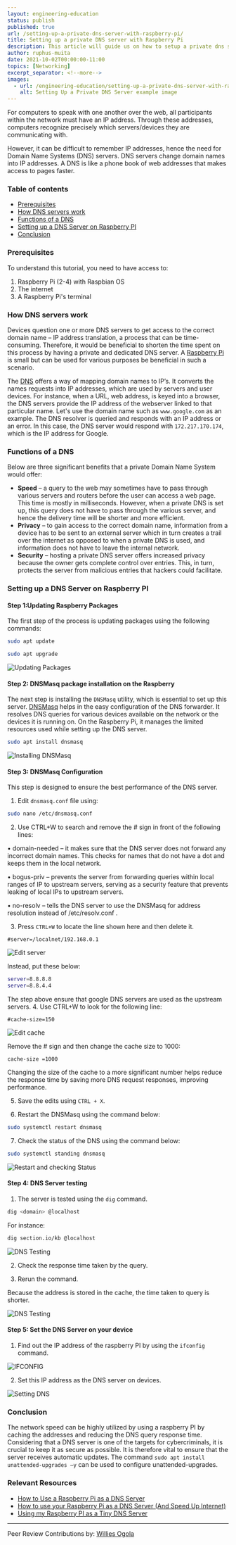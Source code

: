 ```yaml
---
layout: engineering-education
status: publish
published: true
url: /setting-up-a-private-dns-server-with-raspberry-pi/
title: Setting up a private DNS server with Raspberry Pi
description: This article will guide us on how to setup a private dns server using Raspberry Pi. 
author: ruphus-muita
date: 2021-10-02T00:00:00-11:00
topics: [Networking]
excerpt_separator: <!--more-->
images:
  - url: /engineering-education/setting-up-a-private-dns-server-with-raspberry-pi/hero.jpg 
    alt: Setting Up a Private DNS Server example image
---
```


For computers to speak with one another over the web, all participants within the network must have an IP address. Through these addresses, computers recognize precisely which servers/devices they are communicating with. 
<!--more-->
However, it can be difficult to remember IP addresses, hence the need for Domain Name Systems (DNS) servers. DNS servers change domain names into IP addresses. A DNS is like a phone book of web addresses that makes access to pages faster.

### Table of contents
- [Prerequisites](#prerequisites)
- [How DNS servers work](#how-dns-servers-work)
- [Functions of a DNS](#functions-of-a-dns)
- [Setting up a DNS Server on Raspberry PI](#setting-up-a-dns-server-on-raspberry-pi)
- [Conclusion](#conclusion)

### Prerequisites
To understand this tutorial, you need to have access to:
1.	Raspberry Pi (2-4) with Raspbian OS
2.	The internet
3.	A Raspberry Pi's terminal

### How DNS servers work
Devices question one or more DNS servers to get access to the correct domain name – IP address translation, a process that can be time-consuming. Therefore, it would be beneficial to shorten the time spent on this process by having a private and dedicated DNS server. A [Raspberry Pi](https://www.watelectronics.com/know-all-about-raspberry-pi-board-technology/) is small but can be used for various purposes be beneficial in such a scenario.

The [DNS](https://www.techtarget.com/searchnetworking/definition/domain-name-system) offers a way of mapping domain names to IP’s.  It converts the names requests into IP addresses, which are used by servers and user devices. For instance, when a URL, web address, is keyed into a browser, the DNS servers provide the IP address of the webserver linked to that particular name.
Let's use the domain name such as `www.google.com` as an example. The DNS resolver is queried and responds with an IP address or an error. In this case, the DNS server would respond with `172.217.170.174`, which is the IP address for Google.

### Functions of a DNS
Below are three significant benefits that a private Domain Name System would offer:

- **Speed** – a query to the web may sometimes have to pass through various servers and routers before the user can access a web page. This time is mostly in milliseconds. However, when a private DNS is set up, this query does not have to pass through the various server, and hence the delivery time will be shorter and more efficient.
- **Privacy** – to gain access to the correct domain name, information from a device has to be sent to an external server which in turn creates a trail over the internet as opposed to when a private DNS is used, and information does not have to leave the internal network.
- **Security** – hosting a private DNS server offers increased privacy because the owner gets complete control over entries. This, in turn, protects the server from malicious entries that hackers could facilitate. 

### Setting up a DNS Server on Raspberry PI

#### Step 1:Updating Raspberry Packages 

The first step of the process is updating packages using the following commands:

```bash
sudo apt update
```

```bash
sudo apt upgrade
```

![ Updating Packages](/engineering-education/setting-up-a-private-dns-server-with-raspberry-pi/update.png) 

#### Step 2: DNSMasq package installation on the Raspberry 
The next step is installing the `DNSMasq` utility, which is essential to set up this server. [DNSMasq](https://wiki.debian.org/dnsmasq) helps in the easy configuration of the DNS forwarder. It resolves DNS queries for various devices available on the network or the devices it is running on. On the Raspberry Pi, it manages the limited resources used while setting up the DNS server. 

```bash
sudo apt install dnsmasq
```
 
![ Installing DNSMasq](/engineering-education/setting-up-a-private-dns-server-with-raspberry-pi/install-dnsmasq.png)

#### Step 3: DNSMasq Configuration

This step is designed to ensure the best performance of the DNS server.
1.	Edit `dnsmasq.conf` file using:

```bash
sudo nano /etc/dnsmasq.conf
```

2.	Use CTRL+W to search and remove the # sign in front of the following lines:

•	domain-needed – it makes sure that the DNS server does not forward any incorrect domain names. This checks for names that do not have a dot and keeps them in the local network.

•	bogus-priv – prevents the server from forwarding queries within local ranges of IP to upstream servers, serving as a security feature that prevents leaking of local IPs to upstream servers. 

•	no-resolv – tells the DNS server to use the DNSMasq for address resolution instead of /etc/resolv.conf .

3.	Press `CTRL+W` to locate the line shown here and then delete it. 

`#server=/localnet/192.168.0.1`
 
![Edit server](/engineering-education/setting-up-a-private-dns-server-with-raspberry-pi/edit-conf-file.png)

Instead, put these below:

```bash
server=8.8.8.8
server=8.8.4.4
```

The step above ensure that google DNS servers are used as the upstream servers.
4. Use CTRL+W to look for the following line:

`#cache-size=150`
 
![Edit cache](/engineering-education/setting-up-a-private-dns-server-with-raspberry-pi/edit-cache.png)

Remove the # sign and then change the cache size to 1000:

`cache-size =1000`

Changing the size of the cache to a more significant number helps reduce the response time by saving more DNS request responses, improving performance.

5. Save the edits using `CTRL + X`.

6. Restart the DNSMasq using the command below: 

```bash
sudo systemctl restart dnsmasq
```

7. Check the status of the DNS using the command below:

```bash
sudo systemctl standing dnsmasq
```
 
![Restart and checking Status](/engineering-education/setting-up-a-private-dns-server-with-raspberry-pi/status.png)

#### Step 4: DNS Server testing

1. The server is tested using the `dig` command.

```bash
dig <domain> @localhost
```

For instance:

```bash
dig section.io/kb @localhost
```
 
![DNS Testing](/engineering-education/setting-up-a-private-dns-server-with-raspberry-pi/responsetime1.png)

2. Check the response time taken by the query.

3. Rerun the command.

Because the address is stored in the cache, the time taken to query is shorter.
 
![ DNS Testing ](/engineering-education/setting-up-a-private-dns-server-with-raspberry-pi/responsetime2.png)

#### Step 5: Set the DNS Server on your device

1.	Find out the IP address of the raspberry PI by using the `ifconfig` command.
 
![IFCONFIG](/engineering-education/setting-up-a-private-dns-server-with-raspberry-pi/ipaddress.png)

2.	Set this IP address as the DNS server on devices.
 
![Setting DNS](/engineering-education/setting-up-a-private-dns-server-with-raspberry-pi/set-dns.png)

### Conclusion
The network speed can be highly utilized by using a raspberry PI by caching the addresses and reducing the DNS query response time. Considering that a DNS server is one of the targets for cybercriminals, it is crucial to keep it as secure as possible. It is therefore vital to ensure that the server receives automatic updates. The command `sudo apt install unattended-upgrades –y` can be used to configure unattended-upgrades.

### Relevant Resources
- [How to Use a Raspberry Pi as a DNS Server](https://www.deviceplus.com/raspberry-pi/how-to-use-a-raspberry-pi-as-a-dns-server/)
- [How to use your Raspberry Pi as a DNS Server (And Speed Up Internet)](https://raspberrytips.com/raspberry-pi-dns-server/)
- [Using my Raspberry PI as a Tiny DNS Server](https://samraza.medium.com/using-my-raspberry-pi-as-a-tiny-dns-server-83dc66fabc91)

---
Peer Review Contributions by: [Willies Ogola](/engineering-education/authors/willies-ogola/)
